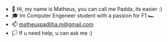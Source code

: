 - 👋 Hi, my name is Matheus, you can call me Padda, its easier :) 
- 🎓 Im Computer Engeneer student with a passion for F1 🏎
- 📫 matheuspadilha.m@gmail.com
- 🏳 If u need help, u can ask me :)

